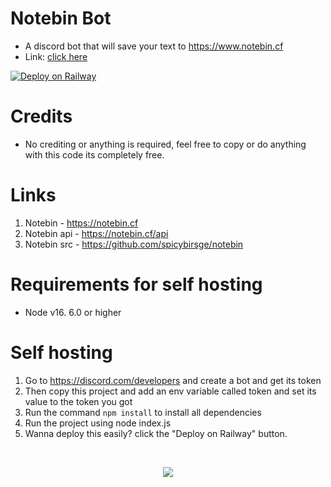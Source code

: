 # Notebin Bot
- A discord bot that will save your text to https://www.notebin.cf
- Link: [click here](https://discord.com/api/oauth2/authorize?client_id=970763345529548821&permissions=0&scope=bot)

[![Deploy on Railway](https://railway.app/button.svg)](https://railway.app/new/template/3NbRXM?referralCode=HN1He9)

# Credits

- No crediting or anything is required, feel free to copy or do anything with this code its completely free.

# Links

1. Notebin - https://notebin.cf
2. Notebin api - https://notebin.cf/api 
3. Notebin src - https://github.com/spicybirsge/notebin

# Requirements for self hosting

- Node v16. 6.0 or higher

# Self hosting

1. Go to https://discord.com/developers and create a bot and get its token
2. Then copy this project and add an env variable called token and set its value to the token you got
3. Run the command `npm install` to install all dependencies
4. Run the project using node index.js
5. Wanna deploy this easily? click the "Deploy on Railway" button.


<br>
<p align="center">
  <img src="https://notebin.cf/media/logo.png" />
</p>
